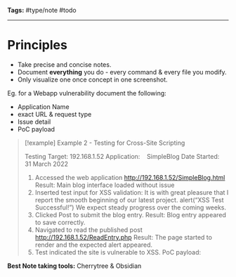 **Tags:** #type/note #todo

---
# Principles
- Take precise and concise notes.
- Document **everything** you do - every command & every file you modify.
- Only visualize one once concept in one screenshot.

Eg. for a Webapp vulnerability document the following:
- Application Name
- exact URL & request type
- Issue detail
- PoC payload

> [!example] Example 2 - Testing for Cross-Site Scripting
> 
> Testing Target: 192.168.1.52
> Application:    SimpleBlog
> Date Started:   31 March 2022
>
> 1. Accessed the web application
>   http://192.168.1.52/SimpleBlog.html
>   Result: Main blog interface loaded without issue
> 2. Inserted test input for XSS validation:
>   It is with great pleasure that I report the smooth beginning
>   of our latest project. alert(“XSS Test Successful!”)
>   We expect steady progress over the coming weeks.
> 3. Clicked Post to submit the blog entry.
>   Result: Blog entry appeared to save correctly.
> 4. Navigated to read the published post
>   http://192.168.1.52/ReadEntry.php
>   Result: The page started to render and the expected alert appeared.
> 5. Test indicated the site is vulnerable to XSS.
> PoC payload:
> <script>alert("XSS Test Successful!")</script>

**Best Note taking tools:** Cherrytree & Obsidian
